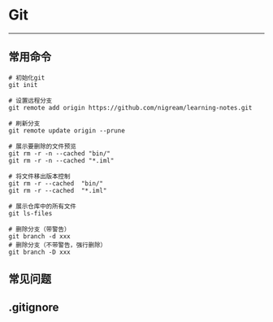 

# Git

---

## 常用命令

```shell
# 初始化git
git init

# 设置远程分支
git remote add origin https://github.com/nigream/learning-notes.git

# 刷新分支
git remote update origin --prune

# 展示要删除的文件预览
git rm -r -n --cached "bin/"
git rm -r -n --cached "*.iml"

# 将文件移出版本控制
git rm -r --cached  "bin/"
git rm -r --cached  "*.iml"

# 展示仓库中的所有文件
git ls-files

# 删除分支（带警告）
git branch -d xxx
# 删除分支（不带警告，强行删除）
git branch -D xxx
```





## 常见问题



## .gitignore



